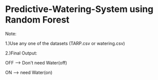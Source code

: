 # Predictive-Watering-System using Random Forest
Note:

1.)Use any one of the datasets (TARP.csv or watering.csv)

2.)Final Output: 

OFF --> Don't need  Water(off)

ON  --> need Water(on)
